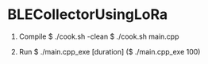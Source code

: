 # BLECollectorUsingLoRa

1. Compile
$ ./cook.sh -clean
$ ./cook.sh main.cpp

2. Run
$ ./main.cpp_exe [duration]
($ ./main.cpp_exe 100)
